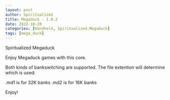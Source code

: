 ```yaml
---
layout: post
author: Spiritualized
title: Megaduck - 1.0.2
date: 2022-10-20
categories: [Handheld, Spiritualized.Megaduck]
tags: [mega_duck]
---
```

Spiritualized Megaduck

Enjoy Megaduck games with this core.

Both kinds of bankswitching are supported.  The file extention will determine
which is used:

.md1 is for 32K banks
.md2 is for 16K banks


Enjoy!
